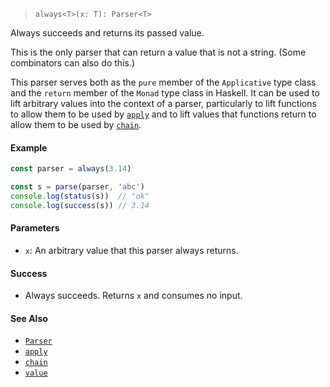 <!--
 Copyright (c) 2020 Thomas J. Otterson
 
 This software is released under the MIT License.
 https://opensource.org/licenses/MIT
-->

> `always<T>(x: T): Parser<T>`

Always succeeds and returns its passed value.

This is the only parser that can return a value that is not a string. (Some combinators can also do this.)

This parser serves both as the `pure` member of the `Applicative` type class and the `return` member of the `Monad` type class in Haskell. It can be used to lift arbitrary values into the context of a parser, particularly to lift functions to allow them to be used by [`apply`](apply.md) and to lift values that functions return to allow them to be used by [`chain`](chain.md).

#### Example

```javascript
const parser = always(3.14)

const s = parse(parser, 'abc')
console.log(status(s))  // "ok"
console.log(success(s)) // 3.14
```

#### Parameters

* `x`: An arbitrary value that this parser always returns.

#### Success

* Always succeeds. Returns `x` and consumes no input.

#### See Also

* [`Parser`](../types/parser.md)
* [`apply`](apply.md)
* [`chain`](chain.md)
* [`value`](value.md)